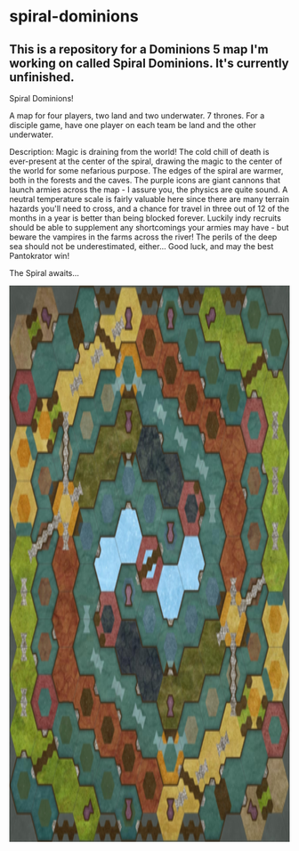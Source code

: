 # spiral-dominions
This is a repository for a Dominions 5 map I'm working on called Spiral Dominions. It's currently unfinished.
-------------------------------------------------------------------------------------------------------------

Spiral Dominions!

A map for four players, two land and two underwater.
7 thrones.
For a disciple game, have one player on each team be land and the other underwater.

Description:
Magic is draining from the world! The cold chill of death is ever-present at the center of the spiral, drawing the magic to the center of the world for some nefarious purpose. The edges of the spiral are warmer, both in the forests and the caves. The purple icons are giant cannons that launch armies across the map - I assure you, the physics are quite sound. A neutral temperature scale is fairly valuable here since there are many terrain hazards you'll need to cross, and a chance for travel in three out of 12 of the months in a year is better than being blocked forever. Luckily indy recruits should be able to supplement any shortcomings your armies may have - but beware the vampires in the farms across the river! The perils of the deep sea should not be underestimated, either... Good luck, and may the best Pantokrator win!

The Spiral awaits...



<img src="https://github.com/gabrilend/spiral-dominions/blob/main/readme-pic.png" width=1000 height=1000>
